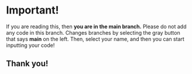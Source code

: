 # Important!
If you are reading this, then **you are in the main branch.** Please do not add any code in this branch. Changes branches by selecting the gray button that says **main** on the left. Then, select your name, and then you can start inputting your code!
## Thank you!
